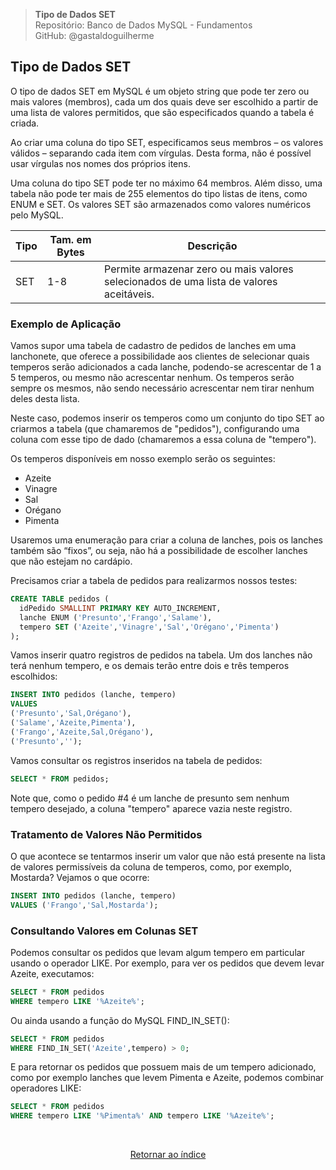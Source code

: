 > **Tipo de Dados SET**     
> Repositório: Banco de Dados MySQL - Fundamentos  
> GitHub: @gastaldoguilherme
&nbsp;


## Tipo de Dados SET 

O tipo de dados SET em MySQL é um objeto string que pode ter zero ou mais valores (membros), cada um dos quais deve ser escolhido a partir de uma lista de valores permitidos, que são especificados quando a tabela é criada.

Ao criar uma coluna do tipo SET, especificamos seus membros – os valores válidos – separando cada item com vírgulas. Desta forma, não é possível usar vírgulas nos nomes dos próprios itens.

Uma coluna do tipo SET pode ter no máximo 64 membros. Além disso, uma tabela não pode ter mais de 255 elementos do tipo listas de itens, como ENUM e SET. Os valores SET são armazenados como valores numéricos pelo MySQL.

| Tipo  | Tam. em Bytes | Descrição                               |
|-------|---------------|-----------------------------------------|
| SET   | 1-8           | Permite armazenar zero ou mais valores selecionados de uma lista de valores aceitáveis. |

### Exemplo de Aplicação

Vamos supor uma tabela de cadastro de pedidos de lanches em uma lanchonete, que oferece a possibilidade aos clientes de selecionar quais temperos serão adicionados a cada lanche, podendo-se acrescentar de 1 a 5 temperos, ou mesmo não acrescentar nenhum. Os temperos serão sempre os mesmos, não sendo necessário acrescentar nem tirar nenhum deles desta lista.

Neste caso, podemos inserir os temperos como um conjunto do tipo SET ao criarmos a tabela (que chamaremos de "pedidos"), configurando uma coluna com esse tipo de dado (chamaremos a essa coluna de "tempero").

Os temperos disponíveis em nosso exemplo serão os seguintes:
- Azeite
- Vinagre
- Sal
- Orégano
- Pimenta

Usaremos uma enumeração para criar a coluna de lanches, pois os lanches também são “fixos”, ou seja, não há a possibilidade de escolher lanches que não estejam no cardápio.

Precisamos criar a tabela de pedidos para realizarmos nossos testes:

```sql
CREATE TABLE pedidos (
  idPedido SMALLINT PRIMARY KEY AUTO_INCREMENT,
  lanche ENUM ('Presunto','Frango','Salame'),
  tempero SET ('Azeite','Vinagre','Sal','Orégano','Pimenta')
);
```

Vamos inserir quatro registros de pedidos na tabela. Um dos lanches não terá nenhum tempero, e os demais terão entre dois e três temperos escolhidos:

```sql
INSERT INTO pedidos (lanche, tempero)
VALUES
('Presunto','Sal,Orégano'),
('Salame','Azeite,Pimenta'),
('Frango','Azeite,Sal,Orégano'),
('Presunto','');
```

Vamos consultar os registros inseridos na tabela de pedidos:

```sql
SELECT * FROM pedidos;
```



Note que, como o pedido #4 é um lanche de presunto sem nenhum tempero desejado, a coluna "tempero" aparece vazia neste registro.

### Tratamento de Valores Não Permitidos

O que acontece se tentarmos inserir um valor que não está presente na lista de valores permissíveis da coluna de temperos, como, por exemplo, Mostarda? Vejamos o que ocorre:

```sql
INSERT INTO pedidos (lanche, tempero)
VALUES ('Frango','Sal,Mostarda');
```

### Consultando Valores em Colunas SET

Podemos consultar os pedidos que levam algum tempero em particular usando o operador LIKE. Por exemplo, para ver os pedidos que devem levar Azeite, executamos:

```sql
SELECT * FROM pedidos
WHERE tempero LIKE '%Azeite%';
```

Ou ainda usando a função do MySQL FIND_IN_SET():

```sql
SELECT * FROM pedidos
WHERE FIND_IN_SET('Azeite',tempero) > 0;
```


E para retornar os pedidos que possuem mais de um tempero adicionado, como por exemplo lanches que levem Pimenta e Azeite, podemos combinar operadores LIKE:

```sql
SELECT * FROM pedidos
WHERE tempero LIKE '%Pimenta%' AND tempero LIKE '%Azeite%';
```



&nbsp;    

<div align="center">
   
[Retornar ao índice](/README.md)

</div>
